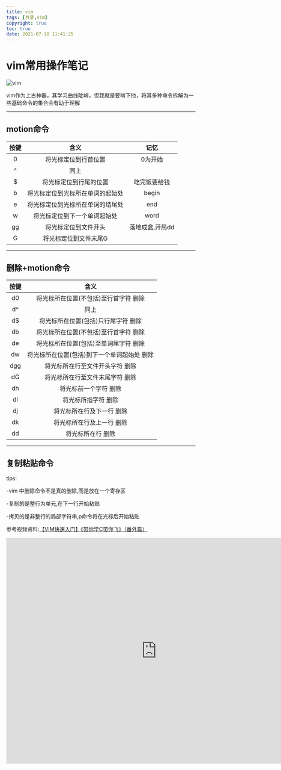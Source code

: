 ```yaml
---
title: vim
tags: [目录,vim]
copyright: true
toc: true
date: 2021-07-10 11:41:25
---
```


# vim常用操作笔记

![vim](https://gitee.com/xiaomo-xty/pic-go/raw/master/img/vim.png)



vim作为上古神器，其学习曲线陡峭，但我就是要啃下他，将其多种命令拆解为一些基础命令的集合会有助于理解

------------------

<!--more-->


## motion命令

| 按键 |               含义               |      记忆       |
| :--: | :------------------------------: | :-------------: |
|  0   |       将光标定位到行首位置       |     0为开始     |
|  ^   |               同上               |                 |
|  $   |      将光标定位到行尾的位置      |  吃完饭要给钱   |
|  b   | 将光标定位到光标所在单词的起始处 |      begin      |
|  e   | 将光标定位到光标所在单词的结尾处 |       end       |
|  w   |   将光标定位到下一个单词起始处   |      word       |
|  gg  |       将光标定位到文件开头       | 落地成盒,开局dd |
|  G   |      将光标定位到文件末尾G       |                 |

---------------------

## 删除+motion命令

| 按键 |                    含义                     |
| :--: | :-----------------------------------------: |
|  d0  |    将光标所在位置(不包括)至行首字符 删除    |
|  d^  |                    同上                     |
|  d$  |     将光标所在位置(包括)只行尾字符 删除     |
|  db  |    将光标所在位置(不包括)至行首字符 删除    |
|  de  |    将光标所在位置(包括)至单词尾字符 删除    |
|  dw  | 将光标所在位置(包括)到下一个单词起始处 删除 |
| dgg  |       将光标所在行至文件开头字符 删除       |
|  dG  |       将光标所在行至文件末尾字符 删除       |
|  dh  |            将光标前一个字符 删除            |
|  dl  |             将光标所指字符 删除             |
|  dj  |          将光标所在行及下一行 删除          |
|  dk  |          将光标所在行及上一行 删除          |
|  dd  |              将光标所在行 删除              |

---------------

## 复制粘贴命令                    

tips: 

-vim 中删除命令不是真的删除,而是放在一个寄存区

-复制的是整行为单元,在下一行开始粘贴

-拷贝的是非整行的局部字符串,p命令将在光标后开始粘贴







参考视频资料:[【VIM快速入门】《带你学C带你飞》（番外篇）](https://www.bilibili.com/video/BV1Ws411N7JC)

<iframe src="http://player.bilibili.com/player.html?aid=27732775&bvid=BV1Ws411N7JC&page=1&highquality=1" scrolling="no" width="800px" height="600px" border="0" frameborder="no" framespacing="0" allowfullscreen="true"> </iframe>